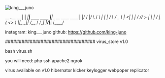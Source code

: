 ![king___juno](./images/logo.png)  


 __   .__                      __
|  | _|__| ____    ____       |__|__ __  ____   ____
|  |/ /  |/    \  / ___\      |  |  |  \/    \ /  _ \ 
|    <|  |   |  \/ /_/  >     |  |  |  /   |  (  <_> )
|__|_ \__|___|  /\___  /  /\__|  |____/|___|  /\____/ 

instagram: king___juno
github: https://github.com/king-juno

################################# virus_store v1.0 

bash virus.sh

you will need:
	php
	ssh
	apache2
	ngrok

virus available on v1.0
hibernator
kicker
keylogger
webpoper
replicator
